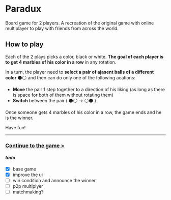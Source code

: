 # Paradux
Board game for 2 players. A recreation of the original game with online multiplayer to play with friends from across the world.

## How to play
Each of the 2 plays picks a color, black or white. **The goal of each player is to get 4 marbles of his color in a row** in any rotation.

In a turn, the player need to **select a pair of ajasent balls of a different color** ⚫️⚪️ and then can do only one of the following acations:

- **Move** the pair 1 step together to a direction of his liking (as long as there is space for both of them without rotating them)
- **Switch** between the pair ( ⚫️⚪️ -> ⚪️⚫️ )

Once someone gets 4 marbles of his color in a row, the game ends and he is the winner.

Have fun!

---

### [Continue to the game >](https://ronhasson.github.io/ParaduxGame/game.html)

#### *todo*
- [x] base game
- [x] improve the ui
- [ ] win condition and announce the winner
- [ ] p2p multiplyer
- [ ] matchmaking?
